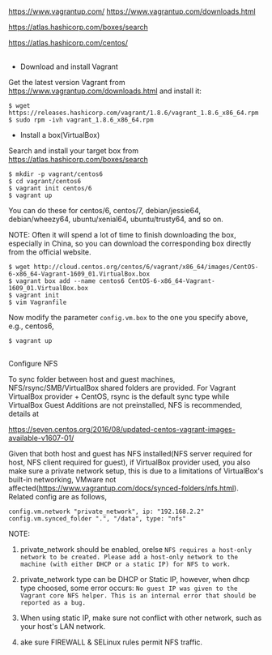#


##

https://www.vagrantup.com/
https://www.vagrantup.com/downloads.html

https://atlas.hashicorp.com/boxes/search

https://atlas.hashicorp.com/centos/


##

* Download and install Vagrant

Get the latest version Vagrant from https://www.vagrantup.com/downloads.html and install it:

    $ wget https://releases.hashicorp.com/vagrant/1.8.6/vagrant_1.8.6_x86_64.rpm
    $ sudo rpm -ivh vagrant_1.8.6_x86_64.rpm

* Install a box(VirtualBox)

Search and install your target box from https://atlas.hashicorp.com/boxes/search

    $ mkdir -p vagrant/centos6
    $ cd vagrant/centos6
    $ vagrant init centos/6
    $ vagrant up

You can do these for centos/6, centos/7, debian/jessie64, debian/wheezy64, ubuntu/xenial64, ubuntu/trusty64, and so on.

NOTE: Often it will spend a lot of time to finish downloading the box, especially in China, so you can download the corresponding box directly from the official website.

    $ wget http://cloud.centos.org/centos/6/vagrant/x86_64/images/CentOS-6-x86_64-Vagrant-1609_01.VirtualBox.box
    $ vagrant box add --name centos6 CentOS-6-x86_64-Vagrant-1609_01.VirtualBox.box
    $ vagrant init
    $ vim Vagranfile

Now modify the parameter `config.vm.box` to the one you specify above, e.g., centos6,

    $ vagrant up


##

Configure NFS

To sync folder between host and guest machines, NFS/rsync/SMB/VirtualBox shared folders are provided.
For Vagrant VirtualBox provider + CentOS, rsync is the default sync type while VirtualBox Guest Additions are not preinstalled, NFS is recommended, details at

https://seven.centos.org/2016/08/updated-centos-vagrant-images-available-v1607-01/

Given that both host and guest has NFS installed(NFS server required for host, NFS client required for guest), if VirtualBox provider used, you also make sure a private network setup,
this is due to a limitations of VirtualBox's built-in networking, VMware not affected(https://www.vagrantup.com/docs/synced-folders/nfs.html).
Related config are as follows,

    config.vm.network "private_network", ip: "192.168.2.2"
    config.vm.synced_folder ".", "/data", type: "nfs"

NOTE:

1. private_network should be enabled, orelse
`NFS requires a host-only network to be created.
Please add a host-only network to the machine (with either DHCP or a
static IP) for NFS to work.`

2. private_network type can be DHCP or Static IP, however, when dhcp type choosed, some error occurs:
`No guest IP was given to the Vagrant core NFS helper. This is an
internal error that should be reported as a bug.`

3. When using static IP, make sure not conflict with other network, such as your host's LAN network.

4. ake sure FIREWALL & SELinux rules permit NFS traffic.

